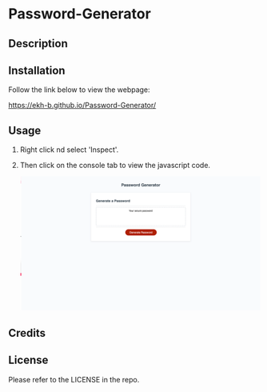 # Password-Generator

## Description



## Installation

Follow the link below to view the webpage:

https://ekh-b.github.io/Password-Generator/

## Usage

1) Right click nd select 'Inspect'.
2) Then click on the console tab to view the javascript code.


   ![image](assets/images/Screenshot1.png)

## Credits


## License

Please refer to the LICENSE in the repo.

